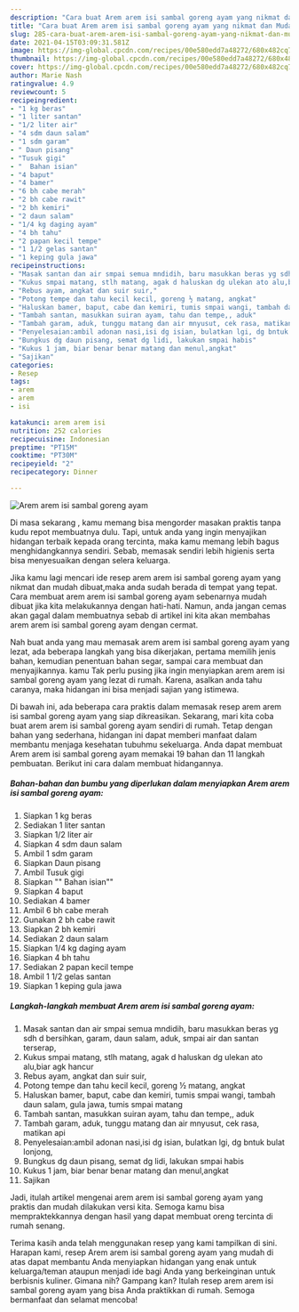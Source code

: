 ```yaml
---
description: "Cara buat Arem arem isi sambal goreng ayam yang nikmat dan Mudah Dibuat"
title: "Cara buat Arem arem isi sambal goreng ayam yang nikmat dan Mudah Dibuat"
slug: 285-cara-buat-arem-arem-isi-sambal-goreng-ayam-yang-nikmat-dan-mudah-dibuat
date: 2021-04-15T03:09:31.581Z
image: https://img-global.cpcdn.com/recipes/00e580edd7a48272/680x482cq70/arem-arem-isi-sambal-goreng-ayam-foto-resep-utama.jpg
thumbnail: https://img-global.cpcdn.com/recipes/00e580edd7a48272/680x482cq70/arem-arem-isi-sambal-goreng-ayam-foto-resep-utama.jpg
cover: https://img-global.cpcdn.com/recipes/00e580edd7a48272/680x482cq70/arem-arem-isi-sambal-goreng-ayam-foto-resep-utama.jpg
author: Marie Nash
ratingvalue: 4.9
reviewcount: 5
recipeingredient:
- "1 kg beras"
- "1 liter santan"
- "1/2 liter air"
- "4 sdm daun salam"
- "1 sdm garam"
- " Daun pisang"
- "Tusuk gigi"
- "  Bahan isian"
- "4 baput"
- "4 bamer"
- "6 bh cabe merah"
- "2 bh cabe rawit"
- "2 bh kemiri"
- "2 daun salam"
- "1/4 kg daging ayam"
- "4 bh tahu"
- "2 papan kecil tempe"
- "1 1/2 gelas santan"
- "1 keping gula jawa"
recipeinstructions:
- "Masak santan dan air smpai semua mndidih, baru masukkan beras yg sdh d bersihkan, garam, daun salam, aduk, smpai air dan santan terserap,"
- "Kukus smpai matang, stlh matang, agak d haluskan dg ulekan ato alu,biar agk hancur"
- "Rebus ayam, angkat dan suir suir,"
- "Potong tempe dan tahu kecil kecil, goreng ½ matang, angkat"
- "Haluskan bamer, baput, cabe dan kemiri, tumis smpai wangi, tambah daun salam, gula jawa, tumis smpai matang"
- "Tambah santan, masukkan suiran ayam, tahu dan tempe,, aduk"
- "Tambah garam, aduk, tunggu matang dan air mnyusut, cek rasa, matikan api"
- "Penyelesaian:ambil adonan nasi,isi dg isian, bulatkan lgi, dg bntuk bulat lonjong,"
- "Bungkus dg daun pisang, semat dg lidi, lakukan smpai habis"
- "Kukus 1 jam, biar benar benar matang dan menul,angkat"
- "Sajikan"
categories:
- Resep
tags:
- arem
- arem
- isi

katakunci: arem arem isi 
nutrition: 252 calories
recipecuisine: Indonesian
preptime: "PT15M"
cooktime: "PT30M"
recipeyield: "2"
recipecategory: Dinner

---
```



![Arem arem isi sambal goreng ayam](https://img-global.cpcdn.com/recipes/00e580edd7a48272/680x482cq70/arem-arem-isi-sambal-goreng-ayam-foto-resep-utama.jpg)

Di masa  sekarang , kamu memang bisa mengorder masakan praktis tanpa kudu repot membuatnya dulu. Tapi, untuk anda yang ingin menyajikan hidangan terbaik kepada orang tercinta, maka kamu memang lebih bagus menghidangkannya sendiri. Sebab, memasak sendiri lebih higienis serta bisa menyesuaikan dengan selera keluarga.

Jika kamu lagi mencari ide resep arem arem isi sambal goreng ayam yang nikmat dan mudah dibuat,maka anda sudah berada di tempat yang tepat. Cara membuat arem arem isi sambal goreng ayam  sebenarnya mudah dibuat jika kita melakukannya dengan hati-hati. Namun, anda jangan cemas akan gagal dalam membuatnya 
sebab di artikel ini kita akan membahas arem arem isi sambal goreng ayam dengan cermat.  



Nah buat anda yang mau memasak arem arem isi sambal goreng ayam yang lezat, ada beberapa langkah yang bisa dikerjakan, pertama memilih jenis bahan, kemudian penentuan bahan segar, sampai cara membuat dan menyajikannya. kamu Tak perlu pusing jika ingin menyiapkan arem arem isi sambal goreng ayam yang lezat di rumah. Karena, asalkan anda  tahu caranya, maka hidangan ini bisa menjadi sajian yang istimewa.

Di bawah ini, ada beberapa cara praktis  dalam memasak resep arem arem isi sambal goreng ayam yang siap dikreasikan. Sekarang, mari kita coba buat arem arem isi sambal goreng ayam sendiri di rumah. Tetap dengan bahan yang sederhana, hidangan ini dapat memberi manfaat dalam membantu menjaga kesehatan tubuhmu sekeluarga. Anda dapat membuat Arem arem isi sambal goreng ayam memakai 19 bahan dan 11 langkah pembuatan. Berikut ini cara dalam membuat hidangannya.

<!--inarticleads1-->

##### Bahan-bahan dan bumbu yang diperlukan dalam menyiapkan Arem arem isi sambal goreng ayam:

1. Siapkan 1 kg beras
1. Sediakan 1 liter santan
1. Siapkan 1/2 liter air
1. Siapkan 4 sdm daun salam
1. Ambil 1 sdm garam
1. Siapkan  Daun pisang
1. Ambil Tusuk gigi
1. Siapkan  &#34;&#34; Bahan isian&#34;&#34;
1. Siapkan 4 baput
1. Sediakan 4 bamer
1. Ambil 6 bh cabe merah
1. Gunakan 2 bh cabe rawit
1. Siapkan 2 bh kemiri
1. Sediakan 2 daun salam
1. Siapkan 1/4 kg daging ayam
1. Siapkan 4 bh tahu
1. Sediakan 2 papan kecil tempe
1. Ambil 1 1/2 gelas santan
1. Siapkan 1 keping gula jawa




<!--inarticleads2-->

##### Langkah-langkah membuat Arem arem isi sambal goreng ayam:

1. Masak santan dan air smpai semua mndidih, baru masukkan beras yg sdh d bersihkan, garam, daun salam, aduk, smpai air dan santan terserap,
1. Kukus smpai matang, stlh matang, agak d haluskan dg ulekan ato alu,biar agk hancur
1. Rebus ayam, angkat dan suir suir,
1. Potong tempe dan tahu kecil kecil, goreng ½ matang, angkat
1. Haluskan bamer, baput, cabe dan kemiri, tumis smpai wangi, tambah daun salam, gula jawa, tumis smpai matang
1. Tambah santan, masukkan suiran ayam, tahu dan tempe,, aduk
1. Tambah garam, aduk, tunggu matang dan air mnyusut, cek rasa, matikan api
1. Penyelesaian:ambil adonan nasi,isi dg isian, bulatkan lgi, dg bntuk bulat lonjong,
1. Bungkus dg daun pisang, semat dg lidi, lakukan smpai habis
1. Kukus 1 jam, biar benar benar matang dan menul,angkat
1. Sajikan




Jadi, itulah artikel mengenai  arem arem isi sambal goreng ayam  yang praktis dan mudah dilakukan versi kita. Semoga kamu bisa mempraktekkannya dengan hasil yang dapat membuat oreng tercinta di rumah senang. 

Terima kasih anda telah menggunakan resep yang kami tampilkan di sini. Harapan kami, resep  Arem arem isi sambal goreng ayam yang mudah di atas dapat membantu Anda menyiapkan hidangan yang enak untuk keluarga/teman ataupun menjadi ide bagi Anda yang berkeinginan untuk berbisnis kuliner. Gimana nih? Gampang kan? Itulah resep arem arem isi sambal goreng ayam yang bisa Anda praktikkan di rumah. Semoga bermanfaat dan selamat mencoba!

